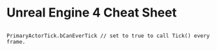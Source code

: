 # Unreal Engine 4 Cheat Sheet

##
```PrimaryActorTick.bCanEverTick // set to true to call Tick() every frame.```
